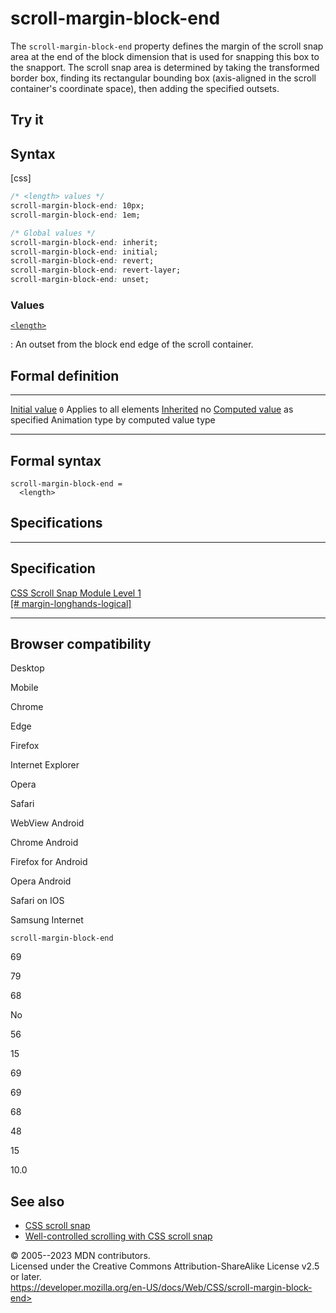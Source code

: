 scroll-margin-block-end
=======================

The `scroll-margin-block-end` property defines the margin of the scroll
snap area at the end of the block dimension that is used for snapping
this box to the snapport. The scroll snap area is determined by taking
the transformed border box, finding its rectangular bounding box
(axis-aligned in the scroll container\'s coordinate space), then adding
the specified outsets.

Try it
------

Syntax
------

[css]

```css
/* <length> values */
scroll-margin-block-end: 10px;
scroll-margin-block-end: 1em;

/* Global values */
scroll-margin-block-end: inherit;
scroll-margin-block-end: initial;
scroll-margin-block-end: revert;
scroll-margin-block-end: revert-layer;
scroll-margin-block-end: unset;
```

### Values

[`<length>`](length.md)

:   An outset from the block end edge of the scroll container.

Formal definition
-----------------

  ---------------------------------- ------------------------
  [Initial value](initial_value.md)     `0`
  Applies to                         all elements
  [Inherited](inheritance.md)           no
  [Computed value](computed_value.md)   as specified
  Animation type                     by computed value type
  ---------------------------------- ------------------------

Formal syntax
-------------

```
scroll-margin-block-end = 
  <length>  
```

Specifications
--------------

  --------------------------------------------------------------------------------------------------------

Specification
  --------------------------------------------------------------------------------------------------------

  [CSS Scroll Snap Module Level 1\
  [\#
  margin-longhands-logical]](https://drafts.csswg.org/css-scroll-snap/#margin-longhands-logical)

  --------------------------------------------------------------------------------------------------------

Browser compatibility
---------------------

Desktop

Mobile

Chrome

Edge

Firefox

Internet Explorer

Opera

Safari

WebView Android

Chrome Android

Firefox for Android

Opera Android

Safari on IOS

Samsung Internet

`scroll-margin-block-end`

69

79

68

No

56

15

69

69

68

48

15

10.0

See also
--------

- [CSS scroll snap](css_scroll_snap.md)
- [Well-controlled scrolling with CSS scroll
    snap](https://web.dev/css-scroll-snap/)

© 2005--2023 MDN contributors.\
Licensed under the Creative Commons Attribution-ShareAlike License v2.5
or later.\
https://developer.mozilla.org/en-US/docs/Web/CSS/scroll-margin-block-end>
